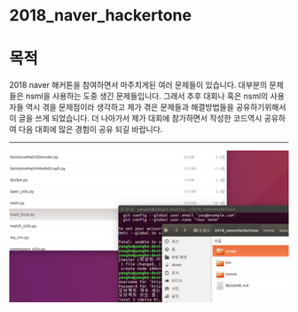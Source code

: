 # 2018_naver_hackertone



# 목적

 2018 naver 해커톤을 참여하면서 마주치게된 여러 문제들이 있습니다. 대부분의 문제들은 nsml을 사용하는 도중 생긴 문제들입니다. 그래서 추후 대회나 혹은 nsml의 사용자들 역시 겪을 문제점이라 생각하고 제가 겪은 문제들과 해결방법들을 공유하기위해서 이 글을 쓰게 되었습니다. 더 나아가서 제가 대회에 참가하면서 작성한 코드역시 공유하여 다음 대회에 많은 경험이 공유 되길 바랍니다.


----
![testimage](./image/test1.png)
